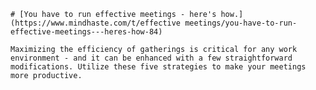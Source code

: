 
    # [You have to run effective meetings - here's how.](https://www.mindhaste.com/t/effective meetings/you-have-to-run-effective-meetings---heres-how-84)

    Maximizing the efficiency of gatherings is critical for any work environment - and it can be enhanced with a few straightforward modifications. Utilize these five strategies to make your meetings more productive.
    
